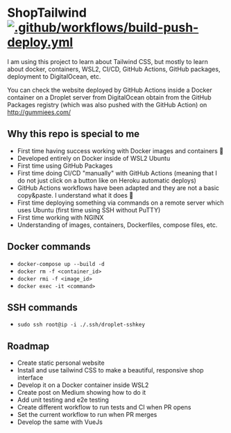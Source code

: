 # ShopTailwind [![.github/workflows/build-push-deploy.yml](https://github.com/Gummiees/shop-tailwind/actions/workflows/build-push-deploy.yml/badge.svg)](https://github.com/Gummiees/shop-tailwind/actions/workflows/build-push-deploy.yml)

I am using this project to learn about Tailwind CSS, but mostly to learn about docker, containers, WSL2, CI/CD, GitHub Actions, GitHub packages, deployment to DigitalOcean, etc.

You can check the website deployed by GitHub Actions inside a Docker container on a Droplet server from DigitalOcean obtain from the GitHub Packages registry (which was also pushed with the GitHub Action) on http://gummiees.com/

## Why this repo is special to me

- First time having success working with Docker images and containers 🎉
- Developed entirely on Docker inside of WSL2 Ubuntu
- First time using GitHub Packages
- First time doing CI/CD "manually" with GitHub Actions (meaning that I do not just click on a button like on Heroku automatic deploys)
- GitHub Actions workflows have been adapted and they are not a basic copy&paste. I understand what it does 🎉
- First time deploying something via commands on a remote server which uses Ubuntu (first time using SSH without PuTTY)
- First time working with NGINX
- Understanding of images, containers, Dockerfiles, compose files, etc.

## Docker commands

- `docker-compose up --build -d`
- `docker rm -f <container_id>`
- `docker rmi -f <image_id>`
- `docker exec -it <command>`

## SSH commands
- `sudo ssh root@ip -i ./.ssh/droplet-sshkey`

## Roadmap

- Create static personal website
- Install and use tailwind CSS to make a beautiful, responsive shop interface
- Develop it on a Docker container inside WSL2
- Create post on Medium showing how to do it
- Add unit testing and e2e testing
- Create different workflow to run tests and CI when PR opens
- Set the current workflow to run when PR merges
- Develop the same with VueJs